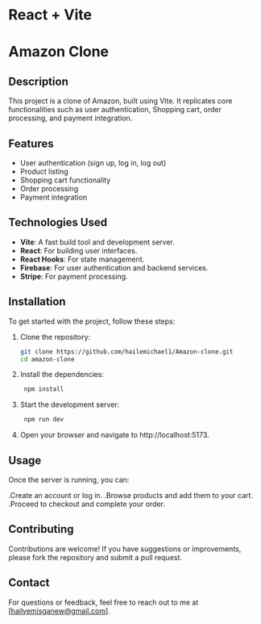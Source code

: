 # React + Vite

# Amazon Clone

## Description
This project is a clone of Amazon, built using Vite. It replicates core functionalities such as user authentication, Shopping cart, order processing, and payment integration.

## Features
- User authentication (sign up, log in, log out)
- Product listing 
- Shopping cart functionality
- Order processing
- Payment integration

## Technologies Used

- **Vite**: A fast build tool and development server.
- **React**: For building user interfaces.
- **React Hooks**: For state management.
- **Firebase**: For user authentication and backend services.
- **Stripe**: For payment processing.

## Installation

To get started with the project, follow these steps:

1. Clone the repository:
   ```bash
   git clone https://github.com/hailemichael1/Amazon-clone.git
   cd amazon-clone

2. Install the dependencies:
   ```bash 
    npm install

3. Start the development server:
   ```bash
    npm run dev

4. Open your browser and navigate to http://localhost:5173.


## Usage

Once the server is running, you can:

  .Create an account or log in.
  .Browse products and add them to your cart.
  .Proceed to checkout and complete your order.
## Contributing

Contributions are welcome! If you have suggestions or improvements, please fork the repository and submit a pull request.

## Contact

For questions or feedback, feel free to reach out to me at [hailyemisganew@gmail.com].